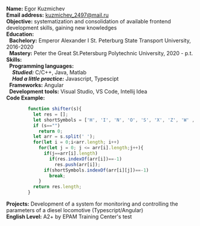 **Name:** Egor Kuzmichev<br>
**Email address:** kuzmichev_2497@mail.ru<br>
**Objective:** systematization and consolidation of available frontend development skills, gaining new knowledges<br>
**Education:**<br>
 &nbsp;&nbsp;**Bachelory:** Emperor Alexander I St. Peterburg State Transport University, 2016-2020<br>
 &nbsp;&nbsp;**Mastery:** Peter the Great St.Petersburg Polytechnic University, 2020 - p.t.<br>
**Skills:**<br>
  &nbsp;&nbsp;**Programming languages:** <br>
    &nbsp;&nbsp;&nbsp;&nbsp;***Studied:*** C/C++, Java, Matlab<br>
    &nbsp;&nbsp;&nbsp;&nbsp;***Had a little practice:*** Javascript, Typescipt<br>
  &nbsp;&nbsp;**Frameworks:** Angular<br>
  &nbsp;&nbsp;**Development tools:** Visual Studio, VS Code, Intellij Idea<br>
**Code Example:**<br>
```javascript
        function shifter(s){
          let res = [];
          let shortSymbols = ['H', 'I', 'N', 'O', 'S', 'X', 'Z', 'W' , 'M'];
          if (s=="")
            return 0;
          let arr = s.split(' ');
          for(let i = 0;i<arr.length; i++)
            for(let j = 0; j <= arr[i].length;j++){
              if(j==arr[i].length)
                if(res.indexOf(arr[i])==-1)
                  res.push(arr[i]);
              if(shortSymbols.indexOf(arr[i][j])==-1)
                break;
            }
          return res.length;
        }
```
**Projects:** Development of a system for monitoring and controlling the parameters of a diesel locomotive (Typescript/Angular)<br>
**English Level:** A2+ by EPAM Training Center's test
